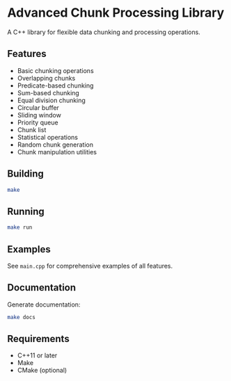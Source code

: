# Advanced Chunk Processing Library

A C++ library for flexible data chunking and processing operations.

## Features

- Basic chunking operations
- Overlapping chunks
- Predicate-based chunking
- Sum-based chunking
- Equal division chunking
- Circular buffer
- Sliding window
- Priority queue
- Chunk list
- Statistical operations
- Random chunk generation
- Chunk manipulation utilities

## Building

```bash
make
```

## Running

```bash
make run
```

## Examples

See `main.cpp` for comprehensive examples of all features.

## Documentation

Generate documentation:
```bash
make docs
```

## Requirements

- C++11 or later
- Make
- CMake (optional)
